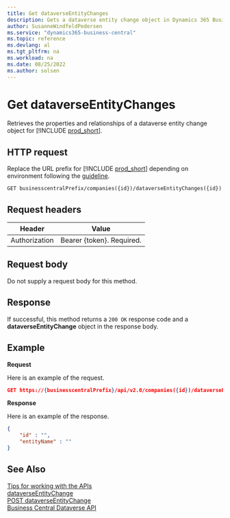 ```yaml
---
title: Get dataverseEntityChanges
description: Gets a dataverse entity change object in Dynamics 365 Business Central.
author: SusanneWindfeldPedersen
ms.service: "dynamics365-business-central"
ms.topic: reference
ms.devlang: al
ms.tgt_pltfrm: na
ms.workload: na
ms.date: 08/25/2022
ms.author: solsen
---
```


<!-- NOTE: This article is an auto-generated stub from the metadata file. -->
<!-- The sections marked with an EDIT_IS_REQUIRED require manual editing. -->
# Get dataverseEntityChanges

Retrieves the properties and relationships of a dataverse entity change object for [!INCLUDE [prod_short](../../includes/prod_short.md)].

## HTTP request

Replace the URL prefix for [!INCLUDE [prod_short](../../includes/prod_short.md)] depending on environment following the [guideline](../../api-reference/v2.0/endpoints-apis-for-dynamics.md).

```
GET businesscentralPrefix/companies({id})/dataverseEntityChanges({id})
```

## Request headers

|Header|Value|
|------|-----|
|Authorization  |Bearer {token}. Required. |

## Request body

Do not supply a request body for this method.

## Response

If successful, this method returns a ```200 OK``` response code and a **dataverseEntityChange** object in the response body.

## Example

**Request**

Here is an example of the request.

```json
GET https://{businesscentralPrefix}/api/v2.0/companies({id})/dataverseEntityChanges({id})
```

**Response**

Here is an example of the response.


```json
{
    "id" : "",
    "entityName" : ""
}
```

## See Also

[Tips for working with the APIs](/dynamics365/business-central/dev-itpro/developer/devenv-connect-apps-tips)  
[dataverseEntityChange](../resources/dynamics_dataverseEntityChange.md)  
[POST dataverseEntityChange](dynamics_dataverseentitychange_create.md)  
[Business Central Dataverse API](../dynamics-dataverse-api.md)  

